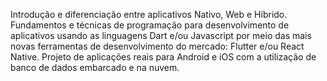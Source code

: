 Introdução e diferenciação entre aplicativos Nativo, Web e Híbrido. Fundamentos e técnicas de programação para desenvolvimento de aplicativos usando as linguagens Dart e/ou Javascript por meio das mais novas ferramentas de desenvolvimento do mercado: Flutter e/ou React Native. Projeto de aplicações reais para Android e iOS com a utilização de banco de dados embarcado e na nuvem.

